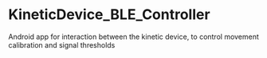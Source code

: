 # KineticDevice_BLE_Controller
Android app for interaction between the kinetic device, to control movement calibration and signal thresholds
